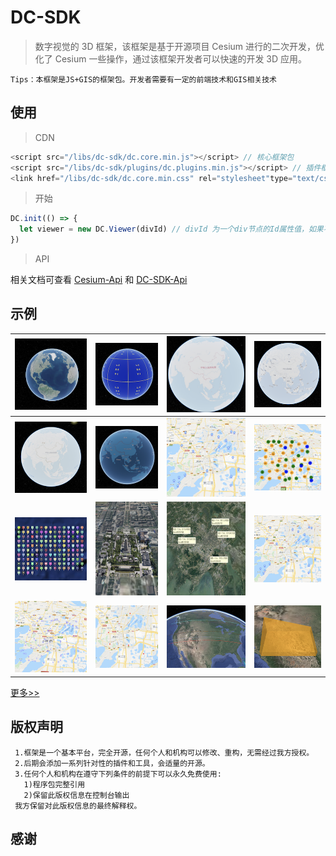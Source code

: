 # DC-SDK

> 数字视觉的 3D 框架，该框架是基于开源项目 Cesium 进行的二次开发，优化了 Cesium 一些操作，通过该框架开发者可以快速的开发 3D 应用。

```warning
Tips：本框架是JS+GIS的框架包。开发者需要有一定的前端技术和GIS相关技术
```

## 使用

> CDN

```js
<script src="/libs/dc-sdk/dc.core.min.js"></script> // 核心框架包
<script src="/libs/dc-sdk/plugins/dc.plugins.min.js"></script> // 插件框架包
<link href="/libs/dc-sdk/dc.core.min.css" rel="stylesheet"type="text/css" / > // 主要样式
```

> 开始

```js
DC.init(() => {
  let viewer = new DC.Viewer(divId) // divId 为一个div节点的Id属性值，如果不传入，会无法初始化
})
```

> API

相关文档可查看 [Cesium-Api](https://cesium.com/docs/cesiumjs-ref-doc/) 和 [DC-SDK-Api](http://dc.cavencj.cn/home/#/docs)

## 示例

|     ![图片](https://raw.githubusercontent.com/Digital-Visual/dc-sdk-examples/master/images/info/start.png)     |                        ![图片](https://raw.githubusercontent.com/Digital-Visual/dc-sdk-examples/master/images/info/coord.png)                         |                   ![图片](https://raw.githubusercontent.com/Digital-Visual/dc-sdk-examples/master/images/baselayer/tencent.png)                    |     ![图片](https://raw.githubusercontent.com/Digital-Visual/dc-sdk-examples/master/images/baselayer/tdt.png)      |
| :------------------------------------------------------------------------------------------------------------: | :---------------------------------------------------------------------------------------------------------------------------------------------------: | :------------------------------------------------------------------------------------------------------------------------------------------------: | :----------------------------------------------------------------------------------------------------------------: |
|   ![图片](https://raw.githubusercontent.com/Digital-Visual/dc-sdk-examples/master/images/baselayer/amap.png)   |                      ![图片](https://raw.githubusercontent.com/Digital-Visual/dc-sdk-examples/master/images/baselayer/baidu.png)                      |                      ![图片](https://raw.githubusercontent.com/Digital-Visual/dc-sdk-examples/master/images/layer/vector.png)                      |     ![图片](https://raw.githubusercontent.com/Digital-Visual/dc-sdk-examples/master/images/layer/cluster.png)      |
|   ![图片](https://raw.githubusercontent.com/Digital-Visual/dc-sdk-examples/master/images/layer/geojson.png)    | <img src="https://raw.githubusercontent.com/Digital-Visual/dc-sdk-examples/master/images/layer/tileset.png" alt="开始" width="200px" height="150px"/> | <img src="https://raw.githubusercontent.com/Digital-Visual/dc-sdk-examples/master/images/layer/html.png" alt="开始" width="200px" height="150px"/> |   ![图片](https://raw.githubusercontent.com/Digital-Visual/dc-sdk-examples/master/images/overlay/point_icon.png)   |
| ![图片](https://raw.githubusercontent.com/Digital-Visual/dc-sdk-examples/master/images/overlay/point_base.png) |                      ![图片](https://raw.githubusercontent.com/Digital-Visual/dc-sdk-examples/master/images/overlay/circle.png)                       |               ![图片](https://raw.githubusercontent.com/Digital-Visual/dc-sdk-examples/master/images/overlay/polyline_material.png)                | ![图片](https://raw.githubusercontent.com/Digital-Visual/dc-sdk-examples/master/images/overlay/polygon_height.png) |

[更多>>](http://dc.cavencj.cn/home/#/examples)

## 版权声明

```
 1.框架是一个基本平台，完全开源，任何个人和机构可以修改、重构，无需经过我方授权。
 2.后期会添加一系列针对性的插件和工具，会适量的开源。
 3.任何个人和机构在遵守下列条件的前提下可以永久免费使用:
   1)程序包完整引用
   2)保留此版权信息在控制台输出
 我方保留对此版权信息的最终解释权。
```

## 感谢
